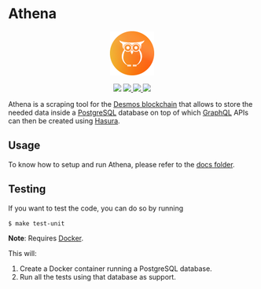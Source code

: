 # Athena

<p align="center" width="100%">
    <img height="90" src="./.github/logo.svg" />
</p>

<p align="center" width="100%">
  <img height="20" src="https://img.shields.io/github/license/desmos-labs/djuno.svg" />
   <a href="https://codecov.io/gh/desmos-labs/djuno">
      <img height="20" src="https://img.shields.io/codecov/c/github/desmos-labs/djuno" />
   </a>
   <a href="https://github.com/desmos-labs/athena/actions">
      <img height="20" src="https://img.shields.io/github/actions/workflow/status/desmos-labs/djuno/test.yml" />
   </a>
  <a href="https://goreportcard.com/report/github.com/desmos-labs/athena">
      <img height="20" src="https://goreportcard.com/badge/github.com/desmos-labs/athena" />
   </a>
</p>

Athena is a scraping tool for the [Desmos blockchain](https://github.com/desmos-labs/desmos) that allows to store the needed data inside a [PostgreSQL](https://www.postgresql.org/) database on top of which [GraphQL](https://graphql.org/) APIs can then be created using [Hasura](https://hasura.io/).

## Usage
To know how to setup and run Athena, please refer to the [docs folder](.docs).

## Testing
If you want to test the code, you can do so by running

```shell
$ make test-unit
```

**Note**: Requires [Docker](https://docker.com).

This will:
1. Create a Docker container running a PostgreSQL database.
2. Run all the tests using that database as support.
